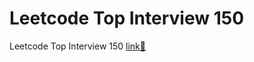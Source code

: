 # Leetcode Top Interview 150

Leetcode Top Interview 150 <a href="https://leetcode.com/studyplan/top-interview-150/">link🔗</a>
